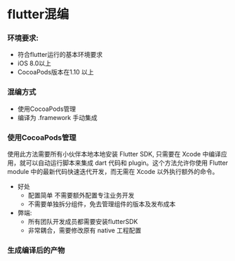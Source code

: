# flutter混编

### 环境要求:

- 符合flutter运行的基本环境要求
- iOS 8.0以上
- CocoaPods版本在1.10 以上

### 混编方式

- 使用CocoaPods管理
- 编译为 .framework 手动集成

### 使用CocoaPods管理

使用此方法需要所有小伙伴本地本地安装 Flutter SDK, 只需要在 Xcode 中编译应用，就可以自动运行脚本来集成 dart 代码和 plugin。这个方法允许你使用 Flutter module 中的最新代码快速迭代开发，而无需在 Xcode 以外执行额外的命令。

- 好处 
  - 配置简单 不需要额外配置专注业务开发
  - 不需要单独拆分组件，免去管理组件的版本及发布成本
- 弊端:
  - 所有团队开发成员都需要安装flutterSDK
  - 非常耦合，需要修改原有 native 工程配置

### 生成编译后的产物

